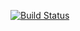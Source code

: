 [![Build Status](https://travis-ci.org/Akstasy/FrenchifierServer.svg?branch=master)](https://travis-ci.org/Akstasy/FrenchifierServer)
